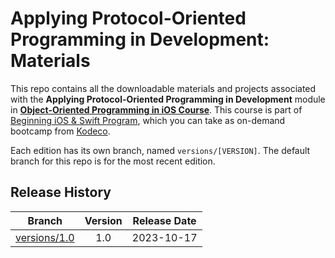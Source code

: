 # Applying Protocol-Oriented Programming in Development: Materials

This repo contains all the downloadable materials and projects associated with the **Applying Protocol-Oriented Programming in Development** module in **[Object-Oriented Programming in iOS Course](https://www.kodeco.com/ios/paths/object-oriented-programming)**.
This course is part of [Beginning iOS & Swift Program](https://www.kodeco.com/ios/programs/beginning-ios), which you can take as on-demand bootcamp from [Kodeco](https://www.kodeco.com).

Each edition has its own branch, named `versions/[VERSION]`. The default branch for this repo is for the most recent edition.

## Release History

| Branch                                                                                  | Version | Release Date |
| --------------------------------------------------------------------------------------- |:-------:|:------------:|
| [versions/1.0](https://github.com/kodecocodes/m3-apop-materials/tree/versions/1.0) | 1.0     | 2023-10-17   |
